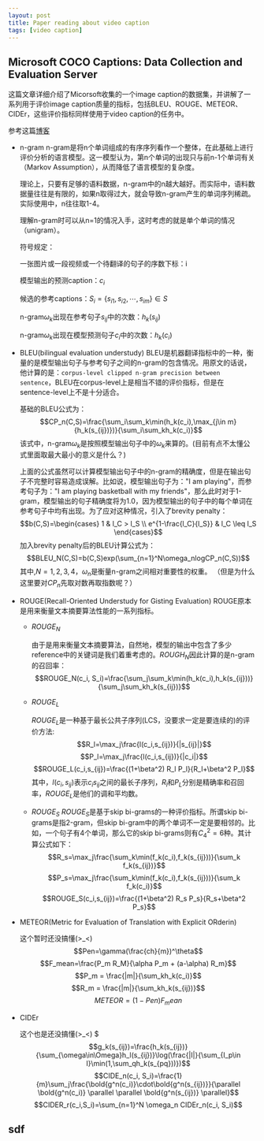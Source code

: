 ```yaml
---
layout: post
title: Paper reading about video caption
tags: [video caption]
---
```

<script type="text/javascript" async src="https://cdn.mathjax.org/mathjax/latest/MathJax.js?config=TeX-MML-AM_CHTML"> </script>

## Microsoft COCO Captions: Data Collection and Evaluation Server  

这篇文章详细介绍了Micorsoft收集的一个image caption的数据集，并讲解了一系列用于评价image caption质量的指标，包括BLEU、ROUGE、METEOR、CIDEr，这些评价指标同样使用于video caption的任务中。

参考这篇[博客](https://www.cnblogs.com/Determined22/p/6910277.html)

+ n-gram
  n-gram是将n个单词组成的有序序列看作一个整体，在此基础上进行评价分析的语言模型。这一模型认为，第n个单词的出现只与前n-1个单词有关（Markov Assumption），从而降低了语言模型的复杂度。

  理论上，只要有足够的语料数据，n-gram中的n越大越好。而实际中，语料数据量往往是有限的，如果n取得过大，就会导致n-gram产生的单词序列稀疏。实际使用中，n往往取1-4。

  理解n-gram时可以从n=1的情况入手，这时考虑的就是单个单词的情况（unigram）。

  符号规定：

  一张图片或一段视频或一个待翻译的句子的序数下标：i

  模型输出的预测caption：$c_i$
  
  候选的参考captions：$S_i = \{s_{i1}, s_{i2}, \cdots, s_{im}\} \in S$
  
  n-gram$\omega_k$出现在参考句子$s_{ij}$中的次数：$h_k(s_{ij})$
  
  n-gram$\omega_k$出现在模型预测句子$c_i$中的次数：$h_k(c_i)$

+ BLEU(bilingual evaluation understudy)
  BLEU是机器翻译指标中的一种，衡量的是模型输出句子与参考句子之间的n-gram的包含情况。用原文的话说，他计算的是：`corpus-level clipped n-gram precision between sentence`，BLEU在corpus-level上是相当不错的评价指标，但是在sentence-level上不是十分适合。

  基础的BLEU公式为：
  $$CP_n(C,S)=\frac{\sum_i\sum_k\min(h_k(c_i),\max_{j\in m}{h_k(s_{ij})})}{\sum_i\sum_kh_k(c_i)}$$
  该式中，n-gram$\omega_k$是按照模型输出句子中的$\omega_k$来算的。(目前有点不太懂公式里面取最大最小的意义是什么？)

  上面的公式虽然可以计算模型输出句子中的n-gram的精确度，但是在输出句子不完整时容易造成误解。比如说，模型输出句子为："I am playing"，而参考句子为："I am playing basketball with my friends"，那么此时对于1-gram，模型输出的句子精确度将为1.0，因为模型输出的句子中的每个单词在参考句子中均有出现。为了应对这种情况，引入了brevity penalty：
  $$b(C,S)=\begin{cases}
      1 & l_C > l_S \\
      e^{1-\frac{l_C}{l_S}} & l_C \leq l_S
  \end{cases}$$
  加入brevity penalty后的BLEU计算公式为：
  $$BLEU_N(C,S)=b(C,S)exp(\sum_{n=1}^N\omega_nlogCP_n(C,S))$$
  其中,$N=1,2,3,4$，$\omega_n$是衡量n-gram之间相对重要性的权重。
  （但是为什么这里要对$CP_n$先取对数再取指数呢？）

+ ROUGE(Recall-Oriented Understudy for Gisting Evaluation)
  ROUGE原本是用来衡量文本摘要算法性能的一系列指标。
  + $ROUGE_N$  
    
    由于是用来衡量文本摘要算法，自然地，模型的输出中包含了多少reference中的关键词是我们着重考虑的。$ROUGH_N$因此计算的是n-gram的召回率：
    $$ROUGE_N(c_i, S_i)=\frac{\sum_j\sum_k\min(h_k(c_i),h_k(s_{ij}))}{\sum_j\sum_kh_k(s_{ij})}$$

  + $ROUGE_L$

    $ROUGE_L$是一种基于最长公共子序列(LCS，没要求一定是要连续的)的评价方法:
    $$R_l=\max_j\frac{l(c_i,s_{ij})}{|s_{ij}|}$$
    $$P_l=\max_j\frac{l(c_i,s_{ij})}{|c_i|}$$
    $$ROUGE_L(c_i,s_{ij})=\frac{(1+\beta^2) R_l P_l}{R_l+\beta^2 P_l}$$
    其中，$l(c_i,s_{ij})$表示$c_i$$s_{ij}$之间的最长子序列，$R_l$和$P_L$分别是精确率和召回率，$ROUGE_L$是他们的调和平均数。

  + $ROUGE_S$
    $ROUGE_S$是基于skip bi-grams的一种评价指标。所谓skip bi-grams是指2-gram，但skip bi-gram中的两个单词不一定是要相邻的。比如，一个句子有4个单词，那么它的skip bi-grams则有$C_4^2=6$种。其计算公式如下：
    $$R_s=\max_j\frac{\sum_k\min(f_k(c_i),f_k(s_{ij}))}{\sum_k f_k(s_{ij})}$$
    $$P_s=\max_j\frac{\sum_k\min(f_k(c_i),f_k(s_{ij}))}{\sum_k f_k(c_i)}$$
    $$ROUGE_S(c_i,s_{ij})=\frac{(1+\beta^2) R_s P_s}{R_s+\beta^2 P_s}$$

+ METEOR(Metric for Evaluation of Translation with Explicit ORderin)
  
  这个暂时还没搞懂(>_<)
  $$Pen=\gamma(\frac{ch}{m})^\theta$$
  $$F_mean=\frac{P_m R_M}{\alpha P_m + (a-\alpha) R_m}$$
  $$P_m = \frac{|m|}{\sum_kh_k(c_i)}$$
  $$R_m = \frac{|m|}{\sum_kh_k(s_{ij})}$$
  $$METEOR=(1-Pen)F_mean$$

+ CIDEr  
  
  这个也是还没搞懂(>_<)
  $$$g_k(s_{ij})=\frac{h_k(s_{ij})}{\sum_{\omega\in\Omega}h_l(s_{ij})}\log(\frac{|I|}{\sum_{I_p\in I}\min(1,\sum_qh_k(s_{pq}))})$$
  $$CIDE_n(c_i, S_i)=\frac{1}{m}\sum_j\frac{\bold{g^n(c_i)}\cdot\bold{g^n(s_{ij})}}{\parallel \bold{g^n(c_i)} \parallel \parallel \bold{g^n(s_{ij})} \parallel}$$
  $$CIDER_r(c_i,S_i)=\sum_{n=1}^N \omega_n CIDEr_n(c_i, S_i)$$

## sdf